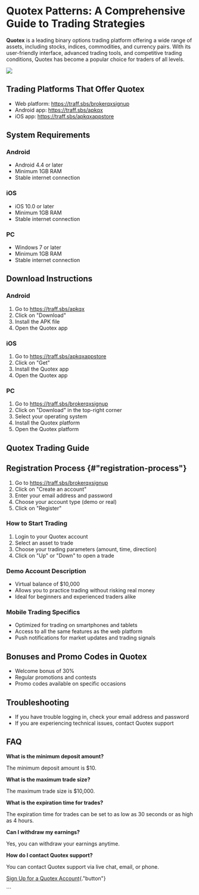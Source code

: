 # Quotex Patterns: A Comprehensive Guide to Trading Strategies

**Quotex** is a leading binary options trading platform offering a wide
range of assets, including stocks, indices, commodities, and currency
pairs. With its user-friendly interface, advanced trading tools, and
competitive trading conditions, Quotex has become a popular choice for
traders of all levels.

[![](https://static.quotex.io/files/4_en/300_250.jpg)](https://traff.sbs/brokerqxlid)

## Trading Platforms That Offer Quotex

-   Web platform: https://traff.sbs/brokerqxsignup
-   Android app: https://traff.sbs/apkqx
-   iOS app: https://traff.sbs/apkqxappstore

## System Requirements

### Android

-   Android 4.4 or later
-   Minimum 1GB RAM
-   Stable internet connection

### iOS

-   iOS 10.0 or later
-   Minimum 1GB RAM
-   Stable internet connection

### PC

-   Windows 7 or later
-   Minimum 1GB RAM
-   Stable internet connection

## Download Instructions

### Android

1.  Go to https://traff.sbs/apkqx
2.  Click on "Download"
3.  Install the APK file
4.  Open the Quotex app

### iOS

1.  Go to https://traff.sbs/apkqxappstore
2.  Click on "Get"
3.  Install the Quotex app
4.  Open the Quotex app

### PC

1.  Go to https://traff.sbs/brokerqxsignup
2.  Click on "Download" in the top-right corner
3.  Select your operating system
4.  Install the Quotex platform
5.  Open the Quotex platform

## Quotex Trading Guide

## Registration Process {#"registration-process"}

1.  Go to https://traff.sbs/brokerqxsignup
2.  Click on "Create an account"
3.  Enter your email address and password
4.  Choose your account type (demo or real)
5.  Click on "Register"

### How to Start Trading

1.  Login to your Quotex account
2.  Select an asset to trade
3.  Choose your trading parameters (amount, time, direction)
4.  Click on "Up" or "Down" to open a trade

### Demo Account Description

-   Virtual balance of \$10,000
-   Allows you to practice trading without risking real money
-   Ideal for beginners and experienced traders alike

### Mobile Trading Specifics

-   Optimized for trading on smartphones and tablets
-   Access to all the same features as the web platform
-   Push notifications for market updates and trading signals

## Bonuses and Promo Codes in Quotex

-   Welcome bonus of 30%
-   Regular promotions and contests
-   Promo codes available on specific occasions

## Troubleshooting

-   If you have trouble logging in, check your email address and
    password
-   If you are experiencing technical issues, contact Quotex support

## FAQ

**What is the minimum deposit amount?**

The minimum deposit amount is \$10.

**What is the maximum trade size?**

The maximum trade size is \$10,000.

**What is the expiration time for trades?**

The expiration time for trades can be set to as low as 30 seconds or as
high as 4 hours.

**Can I withdraw my earnings?**

Yes, you can withdraw your earnings anytime.

**How do I contact Quotex support?**

You can contact Quotex support via live chat, email, or phone.

[Sign Up for a Quotex
Account](\%22https://traff.sbs/brokerqxsignup\%22){."button"}

\`\`\`

